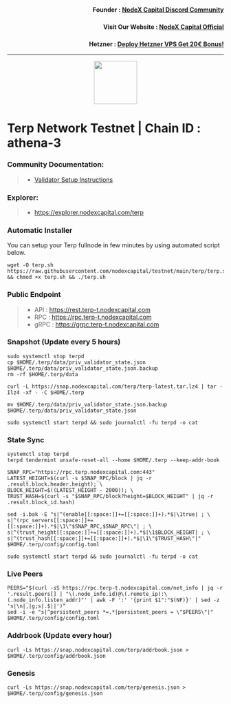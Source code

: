 <h3><p style="font-size:14px" align="right">Founder :
<a href="https://discord.gg/nodexcapital" target="_blank">NodeX Capital Discord Community</a></p></h3>
<h3><p style="font-size:14px" align="right">Visit Our Website :
<a href="https://discord.gg/nodexcapital" target="_blank">NodeX Capital Official</a></p></h3>
<h3><p style="font-size:14px" align="right">Hetzner :
<a href="https://hetzner.cloud/?ref=bMTVi7dcwSgA" target="_blank">Deploy Hetzner VPS Get 20€ Bonus!</a></h3>
<hr>

<p align="center">
  <img height="100" height="auto" src="https://nodejumper.io/assets/img/chain/gitopia.webp">
</p>

# Terp Network Testnet | Chain ID : athena-3

### Community Documentation:
>- [Validator Setup Instructions](https://nodejumper.io/terpnetwork-testnet/installation)

### Explorer:
>-  https://explorer.nodexcapital.com/terp

### Automatic Installer
You can setup your Terp fullnode in few minutes by using automated script below.
```
wget -O terp.sh https://raw.githubusercontent.com/nodexcapital/testnet/main/terp/terp.sh && chmod +x terp.sh && ./terp.sh
```
### Public Endpoint

>- API : https://rest.terp-t.nodexcapital.com
>- RPC : https://rpc.terp-t.nodexcapital.com
>- gRPC : https://grpc.terp-t.nodexcapital.com

### Snapshot (Update every 5 hours)
```
sudo systemctl stop terpd
cp $HOME/.terp/data/priv_validator_state.json $HOME/.terp/data/priv_validator_state.json.backup
rm -rf $HOME/.terp/data

curl -L https://snap.nodexcapital.com/terp/terp-latest.tar.lz4 | tar -Ilz4 -xf - -C $HOME/.terp

mv $HOME/.terp/data/priv_validator_state.json.backup $HOME/.terp/data/priv_validator_state.json

sudo systemctl start terpd && sudo journalctl -fu terpd -o cat
```

### State Sync
```
systemctl stop terpd
terpd tendermint unsafe-reset-all --home $HOME/.terp --keep-addr-book

SNAP_RPC="https://rpc.terp.nodexcapital.com:443"
LATEST_HEIGHT=$(curl -s $SNAP_RPC/block | jq -r .result.block.header.height); \
BLOCK_HEIGHT=$((LATEST_HEIGHT - 2000)); \
TRUST_HASH=$(curl -s "$SNAP_RPC/block?height=$BLOCK_HEIGHT" | jq -r .result.block_id.hash)

sed -i.bak -E "s|^(enable[[:space:]]+=[[:space:]]+).*$|\1true| ; \
s|^(rpc_servers[[:space:]]+=[[:space:]]+).*$|\1\"$SNAP_RPC,$SNAP_RPC\"| ; \
s|^(trust_height[[:space:]]+=[[:space:]]+).*$|\1$BLOCK_HEIGHT| ; \
s|^(trust_hash[[:space:]]+=[[:space:]]+).*$|\1\"$TRUST_HASH\"|" $HOME/.terp/config/config.toml

sudo systemctl start terpd && sudo journalctl -fu terpd -o cat
```

### Live Peers
```
PEERS="$(curl -sS https://rpc.terp-t.nodexcapital.com/net_info | jq -r '.result.peers[] | "\(.node_info.id)@\(.remote_ip):\(.node_info.listen_addr)"' | awk -F ':' '{print $1":"$(NF)}' | sed -z 's|\n|,|g;s|.$||')"
sed -i -e "s|^persistent_peers *=.*|persistent_peers = \"$PEERS\"|" $HOME/.terp/config/config.toml
```
### Addrbook (Update every hour)
```
curl -Ls https://snap.nodexcapital.com/terp/addrbook.json > $HOME/.terp/config/addrbook.json
```
### Genesis
```
curl -Ls https://snap.nodexcapital.com/terp/genesis.json > $HOME/.terp/config/genesis.json
```